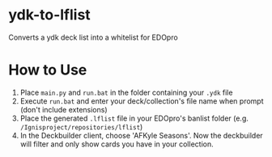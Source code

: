 # ydk-to-lflist
Converts a ydk deck list into a whitelist for EDOpro

# How to Use
1. Place `main.py` and `run.bat` in the folder containing your `.ydk` file
2. Execute `run.bat` and enter your deck/collection's file name when prompt (don't include extensions)
3. Place the generated `.lflist` file in your EDOpro's banlist folder (e.g. `/Ignisproject/repositories/lflist`)
4. In the Deckbuilder client, choose 'AFKyle Seasons'. Now the deckbuilder will filter and only show cards you have in your collection.
